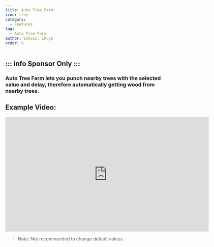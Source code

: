 ```yaml
---
title: Auto Tree Farm
icon: tree
category:
  - Features
tag:
  - Auto Tree Farm
author: Schvis, Ikuyo
order: 9
---
```

::: info Sponsor Only
:::
---
### Auto Tree Farm lets you punch nearby trees with the selected value and delay, therefore automatically getting wood from nearby trees.

## Example Video:

<iframe width="640" height="360" src="https://www.youtube.com/embed/v95_NOxc4do?list=PL5eI1Tb64p56g27qfYk7VuFTz4FK6YrKa" title="Korepi - Auto Tree Farm" frameborder="0" allow="accelerometer; autoplay; clipboard-write; encrypted-media; gyroscope; picture-in-picture; web-share" allowfullscreen></iframe>

> Note: Not recommended to change default values.
